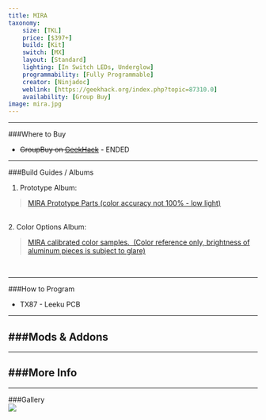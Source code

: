 ```yaml
---
title: MIRA
taxonomy:
    size: [TKL]
    price: [$397+]
    build: [Kit]
    switch: [MX]
    layout: [Standard]
    lighting: [In Switch LEDs, Underglow]
    programmability: [Fully Programmable]
    creator: [Ninjadoc]
    weblink: [https://geekhack.org/index.php?topic=87310.0]
    availability: [Group Buy]
image: mira.jpg
---
```


<a name="buy"></a>

---

###Where to Buy
- ~~GroupBuy on [GeekHack](https://geekhack.org/index.php?topic=87310.0)~~ - ENDED

<a name="albums"></a>

---

###Build Guides / Albums
1. Prototype Album:
<blockquote class="imgur-embed-pub" lang="en" data-id="a/P6DiG"><a href="//imgur.com/P6DiG">MIRA Prototype Parts (color accuracy not 100% - low light)</a></blockquote><script async src="//s.imgur.com/min/embed.js" charset="utf-8"></script><br>
2. Color Options Album:
<blockquote class="imgur-embed-pub" lang="en" data-id="a/Ni2h1"><a href="//imgur.com/Ni2h1">MIRA calibrated color samples.  (Color reference only, brightness of aluminum pieces is subject to glare)</a></blockquote><script async src="//s.imgur.com/min/embed.js" charset="utf-8"></script><br>

<a name="program"></a>

---

###How to Program
- TX87 - Leeku PCB

<a name="mods"></a>

---

###Mods &amp; Addons
-

<a name="misc"></a>

---

###More Info
-

<a name="gallery"></a>

---

###Gallery  
![](.jpg)

